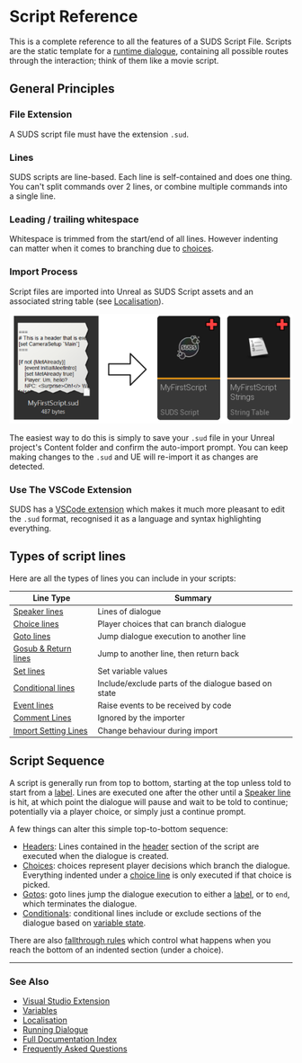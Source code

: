 # Script Reference

This is a complete reference to all the features of a SUDS Script File.
Scripts are the static template for a [runtime dialogue](RunningDialogue.md),
containing all possible routes through the interaction; think of them like
a movie script.

## General Principles

### File Extension

A SUDS script file must have the extension `.sud`. 

### Lines

SUDS scripts are line-based. Each line is self-contained and does one thing. 
You can't split commands over 2 lines, or combine multiple commands into a single line. 

### Leading / trailing whitespace

Whitespace is trimmed from the start/end of all lines.
However indenting can matter when it comes to branching due to [choices](ChoiceLines.md).

### Import Process

Script files are imported into Unreal as SUDS Script assets and an associated
string table (see [Localisation](Localisation.md)). 

![Import Process](img/ImportProcess.png)

The easiest way to do this is simply to save your `.sud` file in your Unreal 
project's Content folder and confirm the auto-import prompt. You can keep making
changes to the `.sud` and UE will re-import it as changes are detected.

### Use The VSCode Extension 

SUDS has a [VSCode extension](vscode.md) which makes it much more pleasant to edit
the `.sud` format, recognised it as a language and syntax highlighting everything.


## Types of script lines

Here are all the types of lines you can include in your scripts:

| Line Type | Summary |
|-----------|---------|
| [Speaker lines](SpeakerLines.md)  | Lines of dialogue |
| [Choice lines](ChoiceLines.md)    | Player choices that can branch dialogue |
| [Goto lines](GotoLines.md)        | Jump dialogue execution to another line |
| [Gosub & Return lines](GosubLines.md)        | Jump to another line, then return back |
| [Set lines](SetLines.md)          | Set variable values |
| [Conditional lines](ConditionalLines.md)  | Include/exclude parts of the dialogue based on state |
| [Event lines](EventLines.md)              | Raise events to be received by code |
| [Comment Lines](CommentLines.md) | Ignored by the importer |
| [Import Setting Lines](ImportSettingLines.md) | Change behaviour during import |

## Script Sequence

A script is generally run from top to bottom, starting at the top unless told to start from
a [label](GotoLines.md#label-lines). Lines are executed one after the other until 
a [Speaker line](SpeakerLines.md) is hit, at which point the dialogue will pause 
and wait to be told to continue; potentially via a player choice, or simply just a continue prompt.

A few things can alter this simple top-to-bottom sequence:

* [Headers](Header.md): Lines contained in the [header](Header.md) section of
    the script are executed when the dialogue is created.
* [Choices](ChoiceLines.md): choices represent player decisions which branch the dialogue.
    Everything indented under a [choice line](ChoiceLines.md) is only executed if 
    that choice is picked. 
* [Gotos](GotoLines.md): goto lines jump the dialogue execution to either a 
    [label](GotoLines.md#label-lines), or to `end`, which terminates the dialogue.
* [Conditionals](ConditionalLines.md): conditional lines include or exclude sections of the dialogue
    based on [variable state](Variables.md).

There are also [fallthrough rules](ChoiceLines.md#fallthrough) which control what
happens when you reach the bottom of an indented section (under a choice).

---

### See Also

* [Visual Studio Extension](vscode.md)
* [Variables](Variables.md)
* [Localisation](Localisation.md)
* [Running Dialogue](RunningDialogue.md)
* [Full Documentation Index](../Index.md)
* [Frequently Asked Questions](docs/FAQ.md)
